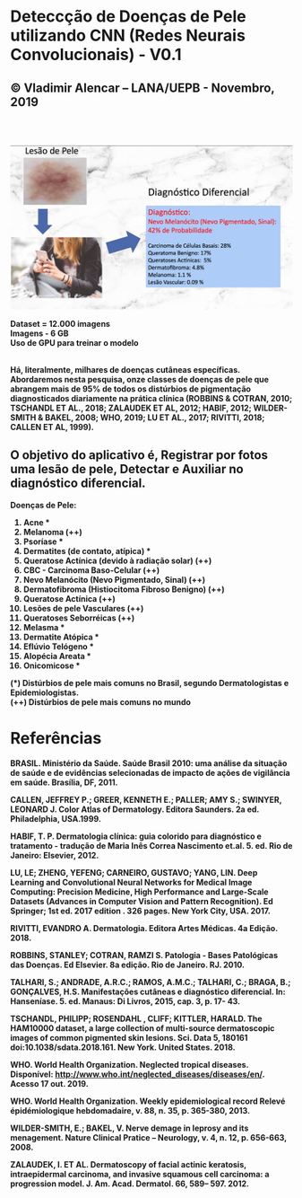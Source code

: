 # Deteccção de Doenças de Pele utilizando CNN (Redes Neurais Convolucionais) - V0.1 <b>
## &copy; Vladimir Alencar – LANA/UEPB - Novembro, 2019
 <br><br>

![alt text](images/LesaoDePele-DiagnosticoDiferencial.png)

Dataset = 12.000 imagens <br>
Imagens - 6 GB <br>
Uso de GPU para treinar o modelo <br> <br>

Há, literalmente, milhares de doenças cutâneas específicas. Abordaremos nesta pesquisa, onze classes de doenças de pele que abrangem mais de 95% de todos os distúrbios de pigmentação diagnosticados diariamente na prática clínica (ROBBINS & COTRAN, 2010; TSCHANDL ET AL., 2018; ZALAUDEK ET AL, 2012; HABIF, 2012; WILDER-SMITH & BAKEL, 2008; WHO, 2019; LU ET AL., 2017; RIVITTI, 2018; CALLEN ET AL, 1999).

## O objetivo do aplicativo é, Registrar por fotos uma lesão de pele, Detectar e Auxiliar no diagnóstico diferencial.

Doenças de Pele: 
1. Acne *
2. Melanoma (++)
3. Psoríase *
4. Dermatites (de contato, atípica) *
5. Queratose Actínica (devido à radiação solar) (++)
6. CBC - Carcinoma Baso-Celular (++)
7. Nevo Melanócito (Nevo Pigmentado, Sinal) (++)
8. Dermatofibroma (Histiocitoma Fibroso Benigno) (++)
9. Queratose Actínica (++)
10. Lesões de pele Vasculares (++)
11. Queratoses Seborréicas (++)
12. Melasma *
13. Dermatite Atópica *
14. Eflúvio Telógeno *
15. Alopécia Areata *
16. Onicomicose *


(*) Distúrbios de pele mais comuns no Brasil, segundo Dermatologistas e Epidemiologistas. <br>
(++) Distúrbios de pele mais comuns no mundo

# Referências


BRASIL. Ministério da Saúde. Saúde Brasil 2010: uma análise da situação de saúde e de evidências selecionadas de impacto de ações de vigilância em saúde. Brasília, DF, 2011.  

CALLEN, JEFFREY P.; GREER, KENNETH E.; PALLER; AMY S.; SWINYER, LEONARD J. Color Atlas of Dermatology. Editora Saunders. 2a ed. Philadelphia, USA.1999.

HABIF, T. P. Dermatologia clínica: guia colorido para diagnóstico e tratamento - tradução de Maria Inês Correa Nascimento et.al. 5. ed. Rio de Janeiro: Elsevier, 2012.

LU, LE; ZHENG, YEFENG;  CARNEIRO, GUSTAVO;  YANG, LIN. Deep Learning and Convolutional Neural Networks for Medical Image Computing: Precision Medicine, High Performance and Large-Scale Datasets (Advances in Computer Vision and Pattern Recognition).  Ed Springer; 1st ed. 2017 edition . 326 pages.  New York City, USA. 2017.

RIVITTI, EVANDRO A. Dermatologia. Editora Artes Médicas. 4a Edição.  2018.

ROBBINS, STANLEY; COTRAN, RAMZI S. Patologia - Bases Patológicas das Doenças. Ed Elsevier. 8a edição. Rio de Janeiro. RJ. 2010.

TALHARI, S.; ANDRADE, A.R.C.; RAMOS, A.M.C.; TALHARI, C.; BRAGA, B.; GONÇALVES, H.S. Manifestações cutâneas e diagnóstico diferencial. In: Hanseníase. 5. ed. Manaus: Di Livros, 2015, cap. 3, p. 17- 43.

TSCHANDL, PHILIPP; ROSENDAHL , CLIFF; KITTLER, HARALD. The HAM10000 dataset, a large collection of multi-source dermatoscopic images of common pigmented skin lesions. Sci. Data 5, 180161 doi:10.1038/sdata.2018.161. New York. United States. 2018.

WHO. World Health Organization. Neglected tropical diseases. Disponível: http://www.who.int/neglected_diseases/diseases/en/. Acesso 17 out. 2019.

WHO. World Health Organization. Weekly epidemiological record Relevé épidémiologique hebdomadaire, v. 88, n. 35, p. 365-380, 2013.

WILDER-SMITH, E.; BAKEL, V. Nerve demage in leprosy and its menagement. Nature Clinical Pratice – Neurology, v. 4, n. 12, p. 656-663, 2008.

ZALAUDEK, I. ET AL. Dermatoscopy of facial actinic keratosis, intraepidermal carcinoma, and invasive squamous cell carcinoma: a progression model. J. Am. Acad. Dermatol. 66, 589– 597. 2012.
